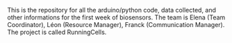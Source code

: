 This is the repository for all the arduino/python code, data collected, and other informations for the first week of biosensors. The team is Elena (Team Coordinator), Léon (Resource Manager), Franck (Communication Manager). The project is called RunningCells.
